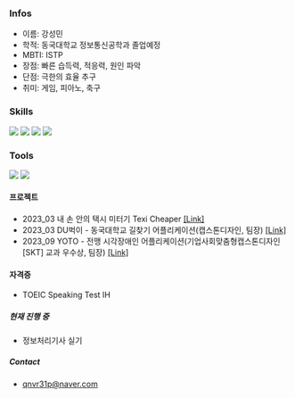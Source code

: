 

### Infos
  - 이름: 강성민
  - 학적: 동국대학교 정보통신공학과 졸업예정
  - MBTI: ISTP 
  - 장점: 빠른 습득력, 적응력, 원인 파악
  - 단점: 극한의 효율 추구
  - 취미: 게임, 피아노, 축구


### Skills
 <img src="https://img.shields.io/badge/C++-00599C?style=flat&logo=cplusplus&logoColor=white"/> <img src="https://img.shields.io/badge/Dart-0175C2?style=flat&logo=Dart&logoColor=white"/> <img src="https://img.shields.io/badge/python-3776AB?&logo=Python&logoColor=ffffff"/> <img src="https://img.shields.io/badge/Java-007396?style=flat&logo=OpenJDK&logoColor=white"/>

### Tools
<img src="https://img.shields.io/badge/GitHub-181717?&logo=GitHub&logoColor=ffffff"/> <img src="https://img.shields.io/badge/Slack-4A154B?&logo=Slack&logoColor=ffffff"/>

<!--#### **수상경력**-->



<!--#### **활동경력**-->
   

#### **프로젝트**
 - 2023_03 내 손 안의 택시 미터기 Texi Cheaper [[Link]](https://github.com/ReturnRudi/TexiCheaper)
 - 2023_03 DU벅이 - 동국대학교 길찾기 어플리케이션(캡스톤디자인, 팀장) [[Link]](https://github.com/ReturnRudi/Dubeogi)
 - 2023_09 YOTO - 전맹 시각장애인 어플리케이션(기업사회맞춤형캡스톤디자인[SKT] 교과 우수상, 팀장) [[Link]](https://github.com/ReturnRudi/Yoto)


<!--#### **그 외 작업**-->


#### **자격증**
 - TOEIC Speaking Test IH


##### **현재 진행 중**
 - 정보처리기사 실기

##### **Contact**
 - qnvr31p@naver.com<br/>
 
